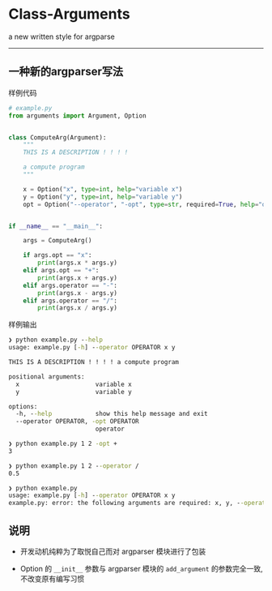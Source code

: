 # Class-Arguments

a new written style for argparse

------------------

## 一种新的argparser写法

样例代码

```python
# example.py
from arguments import Argument, Option


class ComputeArg(Argument):
    """
    THIS IS A DESCRIPTION ! ! ! !

    a compute program
    """

    x = Option("x", type=int, help="variable x")
    y = Option("y", type=int, help="variable y")
    opt = Option("--operator", "-opt", type=str, required=True, help="operator")


if __name__ == "__main__":

    args = ComputeArg()

    if args.opt == "x":
        print(args.x * args.y)
    elif args.opt == "+":
        print(args.x + args.y)
    elif args.operator == "-":
        print(args.x - args.y)
    elif args.operator == "/":
        print(args.x / args.y)

```

样例输出

```cmd
❯ python example.py --help
usage: example.py [-h] --operator OPERATOR x y

THIS IS A DESCRIPTION ! ! ! ! a compute program

positional arguments:
  x                     variable x
  y                     variable y

options:
  -h, --help            show this help message and exit
  --operator OPERATOR, -opt OPERATOR
                        operator
```

```cmd
❯ python example.py 1 2 -opt + 
3
```

```cmd
❯ python example.py 1 2 --operator /
0.5
```

```cmd
❯ python example.py           
usage: example.py [-h] --operator OPERATOR x y
example.py: error: the following arguments are required: x, y, --operator/-opt
```

## 说明

- 开发动机纯粹为了取悦自己而对 argparser 模块进行了包装
  
- Option 的 `__init__` 参数与 argparser 模块的 `add_argument` 的参数完全一致,不改变原有编写习惯
